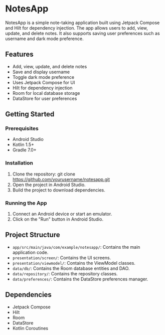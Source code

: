 # NotesApp

NotesApp is a simple note-taking application built using Jetpack Compose and Hilt for dependency injection. The app allows users to add, view, update, and delete notes. It also supports saving user preferences such as username and dark mode preference.

## Features

- Add, view, update, and delete notes
- Save and display username
- Toggle dark mode preference
- Uses Jetpack Compose for UI
- Hilt for dependency injection
- Room for local database storage
- DataStore for user preferences

## Getting Started

### Prerequisites

- Android Studio
- Kotlin 1.5+
- Gradle 7.0+

### Installation

1. Clone the repository:
   git clone https://github.com/yourusername/notesapp.git
2. Open the project in Android Studio.
3. Build the project to download dependencies.

### Running the App

1. Connect an Android device or start an emulator.
2. Click on the "Run" button in Android Studio.

## Project Structure

- `app/src/main/java/com/example/notesapp/`: Contains the main application code.
- `presentation/screen/`: Contains the UI screens.
- `presentation/viewmodel/`: Contains the ViewModel classes.
- `data/db/`: Contains the Room database entities and DAO.
- `data/repository/`: Contains the repository classes.
- `data/preferences/`: Contains the DataStore preferences manager.

## Dependencies

- Jetpack Compose
- Hilt
- Room
- DataStore
- Kotlin Coroutines
